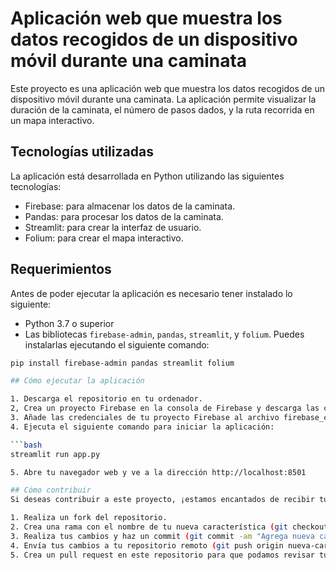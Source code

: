 # Aplicación web que muestra los datos recogidos de un dispositivo móvil durante una caminata

Este proyecto es una aplicación web que muestra los datos recogidos de un dispositivo móvil durante una caminata. La aplicación permite visualizar la duración de la caminata, el número de pasos dados, y la ruta recorrida en un mapa interactivo.

## Tecnologías utilizadas

La aplicación está desarrollada en Python utilizando las siguientes tecnologías:

- Firebase: para almacenar los datos de la caminata.
- Pandas: para procesar los datos de la caminata.
- Streamlit: para crear la interfaz de usuario.
- Folium: para crear el mapa interactivo.

## Requerimientos

Antes de poder ejecutar la aplicación es necesario tener instalado lo siguiente:

- Python 3.7 o superior
- Las bibliotecas `firebase-admin`, `pandas`, `streamlit`, y `folium`. Puedes instalarlas ejecutando el siguiente comando:

```bash
pip install firebase-admin pandas streamlit folium

## Cómo ejecutar la aplicación

1. Descarga el repositorio en tu ordenador.
2, Crea un proyecto Firebase en la consola de Firebase y descarga las credenciales de tu proyecto. Para más información, consulta la documentación de Firebase.
3. Añade las credenciales de tu proyecto Firebase al archivo firebase_config.json.
4. Ejecuta el siguiente comando para iniciar la aplicación:

```bash
streamlit run app.py

5. Abre tu navegador web y ve a la dirección http://localhost:8501

## Cómo contribuir
Si deseas contribuir a este proyecto, ¡estamos encantados de recibir tus sugerencias y comentarios! Para hacerlo, por favor sigue los siguientes pasos:

1. Realiza un fork del repositorio.
2. Crea una rama con el nombre de tu nueva característica (git checkout -b nueva-caracteristica).
3. Realiza tus cambios y haz un commit (git commit -am "Agrega nueva característica").
4. Envía tus cambios a tu repositorio remoto (git push origin nueva-caracteristica).
5. Crea un pull request en este repositorio para que podamos revisar tus cambios y fusionarlos con la rama principal.